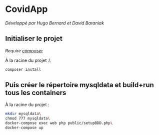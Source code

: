 # CovidApp
*Développé par Hugo Bernard et David Baraniak*


## Initialiser le projet
*Require [composer](https://getcomposer.org "Site Officiel de composer")*

À la racine du projet :\
```bash
composer install
```

## Puis créer le répertoire mysqldata et build+run tous les containers
À la racine du projet :
```bash
mkdir mysqldata\
chmod 777 mysqldata\
docker-compose exec web php public/setupBDD.php\
docker-compose up
```